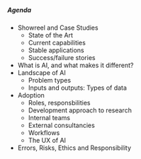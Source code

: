 <h5> Agenda </h5>

<ul class="agenda">
  <li> Showreel and Case Studies 
    <ul class="sub-agenda">
      <li>State of the Art</li>
      <li>Current capabilities</li>
      <li>Stable applications</li>
      <li>Success/failure stories</li>
    </ul>
  </li>
  <li> What is AI, and what makes it different? </li>
  <li> Landscape of AI 
    <ul class="sub-agenda">
      <li> Problem types </li>
      <li> Inputs and outputs: Types of data </li>
    </ul>
  </li>
  <li> Adoption 
    <ul class="sub-agenda">
      <li> Roles, responsbilities </li>
      <li> Development approach to research </li>
      <li> Internal teams </li>
      <li> External consultancies </li>
      <li> Workflows </li>
      <li> The UX of AI </li>
    </ul>
  </li>
  <li> Errors, Risks, Ethics and Responsibility </li>
</ul>
